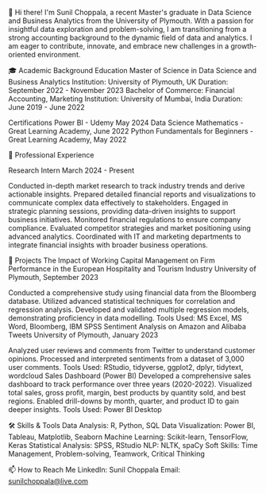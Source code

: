 👋 Hi there! I'm Sunil Choppala, a recent Master's graduate in Data Science and Business Analytics from the University of Plymouth. With a passion for insightful data exploration and problem-solving, I am transitioning from a strong accounting background to the dynamic field of data and analytics. I am eager to contribute, innovate, and embrace new challenges in a growth-oriented environment.

🎓 Academic Background
Education
Master of Science in Data Science and Business Analytics
Institution: University of Plymouth, UK
Duration: September 2022 - November 2023
Bachelor of Commerce: Financial Accounting, Marketing
Institution: University of Mumbai, India
Duration: June 2019 - June 2022

Certifications
Power BI - Udemy May 2024
Data Science Mathematics - Great Learning Academy, June 2022
Python Fundamentals for Beginners - Great Learning Academy, May 2022

💼 Professional Experience

Research Intern
March 2024 - Present

Conducted in-depth market research to track industry trends and derive actionable insights.
Prepared detailed financial reports and visualizations to communicate complex data effectively to stakeholders.
Engaged in strategic planning sessions, providing data-driven insights to support business initiatives.
Monitored financial regulations to ensure company compliance.
Evaluated competitor strategies and market positioning using advanced analytics.
Coordinated with IT and marketing departments to integrate financial insights with broader business operations.

🌟 Projects
The Impact of Working Capital Management on Firm Performance in the European Hospitality and Tourism Industry
University of Plymouth, September 2023

Conducted a comprehensive study using financial data from the Bloomberg database.
Utilized advanced statistical techniques for correlation and regression analysis.
Developed and validated multiple regression models, demonstrating proficiency in data modelling.
Tools Used: MS Excel, MS Word, Bloomberg, IBM SPSS
Sentiment Analysis on Amazon and Alibaba Tweets
University of Plymouth, January 2023

Analyzed user reviews and comments from Twitter to understand customer opinions.
Processed and interpreted sentiments from a dataset of 3,000 user comments.
Tools Used: RStudio, tidyverse, ggplot2, dplyr, tidytext, wordcloud
Sales Dashboard (Power BI)
Developed a comprehensive sales dashboard to track performance over three years (2020-2022).
Visualized total sales, gross profit, margin, best products by quantity sold, and best regions.
Enabled drill-downs by month, quarter, and product ID to gain deeper insights.
Tools Used: Power BI Desktop
 
🛠 Skills & Tools
Data Analysis: R, Python, SQL
Data Visualization: Power BI, Tableau, Matplotlib, Seaborn
Machine Learning: Scikit-learn, TensorFlow, Keras
Statistical Analysis: SPSS, RStudio
NLP: NLTK, spaCy
Soft Skills: Time Management, Problem-solving, Teamwork, Critical Thinking

📫 How to Reach Me
LinkedIn: Sunil Choppala
Email: sunilchoppala@live.com
